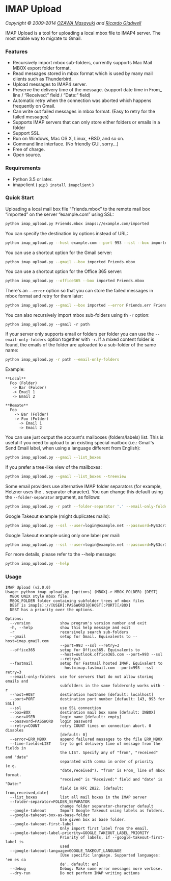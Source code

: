 # IMAP Upload

_Copyright &copy; 2009-2014 [OZAWA Masayuki](http://coroq.com/) and [Ricardo Gladwell](http://gladwell.me)_

IMAP Upload is a tool for uploading a local mbox file to IMAP4 server. The most stable way to migrate to Gmail.

### Features

*   Recursively import mbox sub-folders, currently supports Mac Mail MBOX export folder format.
*   Read messages stored in mbox format which is used by many mail clients such as Thunderbird.
*   Upload messages to IMAP4 server.
*   Preserve the delivery time of the message. (support date time in From_ line / &ldquo;Received:&rdquo; field / &ldquo;Date:&rdquo; field)
*   Automatic retry when the connection was aborted which happens frequently on Gmail.
*   Can write out failed messages in mbox format. (Easy to retry for the failed messages)
*   Supports IMAP servers that can only store either folders or emails in a folder
*   Support SSL.
*   Run on Windows, Mac OS X, Linux, *BSD, and so on.
*   Command line interface. (No friendly GUI, sorry...)
*   Free of charge.
*   Open source.

### Requirements

*   Python 3.5 or later.
*   imapclient ( `pip3 install imapclient` )

### Quick Start

Uploading a local mail box file &ldquo;Friends.mbox&rdquo; to the remote mail box &ldquo;imported&rdquo; on the server &ldquo;example.com&rdquo; using SSL:

```sh
python imap_upload.py Friends.mbox imaps://example.com/imported
```

You can specify the destination by options instead of URL:

```sh
python imap_upload.py --host example.com --port 993 --ssl --box imported Friends.mbox
```

You can use a shortcut option for the Gmail server:

```sh
python imap_upload.py --gmail --box imported Friends.mbox
```

You can use a shortcut option for the Office 365 server:

```sh
python imap_upload.py --office365 --box imported Friends.mbox
```

There's an `--error` option so that you can store the failed messages in mbox format and retry for them later:

```sh
python imap_upload.py --gmail --box imported --error Friends.err Friends.mbox
```

You can also recursively import mbox sub-folders using th `-r` option:

```
python imap_upload.py --gmail -r path
```

If your server only supports email or folders per folder you can use the `--email-only-folders` option together with `-r`.
If a mixed content folder is found, the emails of the folder are uploaded to a sub-folder of the same name:

```sh
python imap_upload.py -r path --email-only-folders
```

Example:
```
**Local**
  Foo (Folder)
   -> Bar (Folder)
   -> Email 1
   -> Email 2

**Remote**
  Foo
    -> Bar (Folder)
    -> Foo (Folder)
      -> Email 1
      -> Email 2
```

You can use just output the account's mailboxes (folders/labels) list. This is useful if you need to upload to an existing special mailbox (i.e.: Gmail's Send Email label, when using a language different from English):

```sh
python imap_upload.py --gmail --list_boxes
```
If you prefer a tree-like view of the mailboxes:
```sh
python imap_upload.py --gmail --list_boxes --treeview
```

Some email providers use alternative IMAP folder separators (for example, Hetzner uses the `.` separator character). You can change this default using the `--folder-separator` argument, as follows:

```sh
python imap_upload.py -r path --folder-separator '.' --email-only-folders
```

Google Takeout example (might duplicates mails):
```sh
python imap_upload.py --ssl --user=login@example.net --password=MyS3cr3t --host=mail.example.net --port=993 --error='All mail Including Spam and Trash_errors.mbox' --google-takeout 'All mail Including Spam and Trash.mbox'
```

Google Takeout example using only one label per mail:
```sh
python imap_upload.py --ssl --user=login@example.net --password=MyS3cr3t --host=mail.example.net --port=993 --error='All mail Including Spam and Trash_errors.mbox' --google-takeout --google-take-out-one-label 'All mail Including Spam and Trash.mbox'
```



For more details, please refer to the --help message:

```sh
python imap_upload.py --help
```

### Usage

```
IMAP Upload (v2.0.0)
Usage: python imap_upload.py [options] (MBOX|-r MBOX_FOLDER) [DEST]
  MBOX UNIX style mbox file.
  MBOX_FOLDER folder containing subfolder trees of mbox files
  DEST is imap[s]://[USER[:PASSWORD]@]HOST[:PORT][/BOX]
  DEST has a priority over the options.

Options:
  --version             show program's version number and exit
  -h, --help            show this help message and exit
  -r                    recursively search sub-folders
  --gmail               setup for Gmail. Equivalents to --host=imap.gmail.com
                        --port=993 --ssl --retry=3
  --office365           setup for Office365. Equivalents to
                        --host=outlook.office365.com --port=993 --ssl
                        --retry=3
  --fastmail            setup for Fastmail hosted IMAP. Equivalent to
                        --host=imap.fastmail.com --port=993 --ssl --retry=3
  --email-only-folders  use for servers that do not allow storing emails and
                        subfolders in the same folderonly works with -r
  --host=HOST           destination hostname [default: localhost]
  --port=PORT           destination port number [default: 143, 993 for SSL]
  --ssl                 use SSL connection
  --box=BOX             destination mail box name [default: INBOX]
  --user=USER           login name [default: empty]
  --password=PASSWORD   login password
  --retry=COUNT         retry COUNT times on connection abort. 0 disables
                        [default: 0]
  --error=ERR_MBOX      append failured messages to the file ERR_MBOX
  --time-fields=LIST    try to get delivery time of message from the fields in
                        the LIST. Specify any of "from", "received" and "date"
                        separated with comma in order of priority (e.g.
                        "date,received"). "from" is From_ line of mbox format.
                        "received" is "Received:" field and "date" is "Date:"
                        field in RFC 2822. [default: from,received,date]
  --list_boxes          list all mail boxes in the IMAP server
  --folder-separator=FOLDER_SEPARATOR
                        change folder separator-character default
  --google-takeout      Import Google Takeout using labels as folders.
  --google-takeout-box-as-base-folder
                        Use given box as base folder.
  --google-takeout-first-label
                        Only import first label from the email.
  --google-takeout-label-priority=GOOGLE_TAKEOUT_LABEL_PRIORITY
                        Priority of labels, if --google-takeout-first-label is
                        used
  --google-takeout-language=GOOGLE_TAKEOUT_LANGUAGE
                        [Use specific language. Supported languages: 'en es ca
                        de'. default: en]
  --debug               Debug: Make some error messages more verbose.
  --dry-run             Do not perform IMAP writing actions
```

